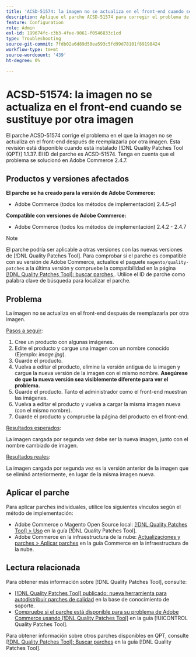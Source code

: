 ```yaml
---
title: 'ACSD-51574: la imagen no se actualiza en el front-end cuando se sustituye por otra imagen'
description: Aplique el parche ACSD-51574 para corregir el problema de Adobe Commerce en el que la imagen no se actualiza en el front-end después de reemplazarla por otra imagen.
feature: Configuration
role: Admin
exl-id: 199674fc-c3b3-4fee-9061-f0546833c1cd
type: Troubleshooting
source-git-commit: 7fdb02a6d89d50ea593c5fd99d78101f89198424
workflow-type: tm+mt
source-wordcount: '439'
ht-degree: 0%

---
```


# ACSD-51574: la imagen no se actualiza en el front-end cuando se sustituye por otra imagen

El parche ACSD-51574 corrige el problema en el que la imagen no se actualiza en el front-end después de reemplazarla por otra imagen. Esta revisión está disponible cuando está instalado [!DNL Quality Patches Tool (QPT)] 1.1.37. El ID del parche es ACSD-51574. Tenga en cuenta que el problema se solucionó en Adobe Commerce 2.4.7.

## Productos y versiones afectados

**El parche se ha creado para la versión de Adobe Commerce:**

* Adobe Commerce (todos los métodos de implementación) 2.4.5-p1

**Compatible con versiones de Adobe Commerce:**

* Adobe Commerce (todos los métodos de implementación) 2.4.2 - 2.4.7

>[!NOTE]
>
>El parche podría ser aplicable a otras versiones con las nuevas versiones de [!DNL Quality Patches Tool]. Para comprobar si el parche es compatible con su versión de Adobe Commerce, actualice el paquete `magento/quality-patches` a la última versión y compruebe la compatibilidad en la página [[!DNL Quality Patches Tool]: buscar parches &#x200B;](https://experienceleague.adobe.com/tools/commerce-quality-patches/index.html?lang=es). Utilice el ID de parche como palabra clave de búsqueda para localizar el parche.

## Problema

La imagen no se actualiza en el front-end después de reemplazarla por otra imagen.

<u>Pasos a seguir</u>:

1. Cree un producto con algunas imágenes.
1. Edite el producto y cargue una imagen con un nombre conocido (Ejemplo: *image.jpg*).
1. Guarde el producto.
1. Vuelva a editar el producto, elimine la versión antigua de la imagen y cargue la nueva versión de la imagen con el mismo nombre. **Asegúrese de que la nueva versión sea visiblemente diferente para ver el problema.**
1. Guarde el producto. Tanto el administrador como el front-end muestran las imágenes.
1. Vuelva a editar el producto y vuelva a cargar la misma imagen nueva (con el mismo nombre).
1. Guarde el producto y compruebe la página del producto en el front-end.

<u>Resultados esperados</u>:

La imagen cargada por segunda vez debe ser la nueva imagen, junto con el nombre cambiado de imagen.

<u>Resultados reales</u>:

La imagen cargada por segunda vez es la versión anterior de la imagen que se eliminó anteriormente, en lugar de la misma imagen nueva.

## Aplicar el parche

Para aplicar parches individuales, utilice los siguientes vínculos según el método de implementación:

* Adobe Commerce o Magento Open Source local: [[!DNL Quality Patches Tool] > Uso](/help/tools/quality-patches-tool/usage.md) en la guía [!DNL Quality Patches Tool].
* Adobe Commerce en la infraestructura de la nube: [Actualizaciones y parches > Aplicar parches](https://experienceleague.adobe.com/docs/commerce-cloud-service/user-guide/develop/upgrade/apply-patches.html?lang=es) en la guía Commerce en la infraestructura de la nube.

## Lectura relacionada

Para obtener más información sobre [!DNL Quality Patches Tool], consulte:

* [[!DNL Quality Patches Tool] publicado: nueva herramienta para autodistribuir parches de calidad](https://experienceleague.adobe.com/es/docs/commerce-operations/tools/quality-patches-tool/quality-patches-tool-to-self-serve-quality-patches) en la base de conocimiento de soporte.
* [Compruebe si el parche está disponible para su problema de Adobe Commerce usando [!DNL Quality Patches Tool]](/help/tools/quality-patches-tool/patches-available-in-qpt/check-patch-for-magento-issue-with-magento-quality-patches.md) en la guía [!UICONTROL Quality Patches Tool].


Para obtener información sobre otros parches disponibles en QPT, consulte [[!DNL Quality Patches Tool]: Buscar parches](https://experienceleague.adobe.com/tools/commerce-quality-patches/index.html?lang=es) en la guía [!DNL Quality Patches Tool].
